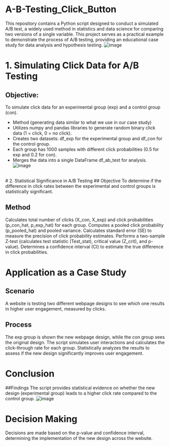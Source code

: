 # A-B-Testing_Click_Button
This repository contains a Python script designed to conduct a simulated A/B test, a widely used method in statistics and data science for comparing two versions of a single variable. This project serves as a practical example to demonstrate the process of A/B testing, providing an educational case study for data analysis and hypothesis testing.
![image](https://github.com/NamanJain1296/A-B-Testing_Click_Button/assets/113998224/3905e268-1e92-44fa-aa29-207fb4dffb8c)
<br/>
# 1. Simulating Click Data for A/B Testing
## Objective:
To simulate click data for an experimental group (exp) and a control group (con).

- Method (generating data similar to what we use in our case study)
- Utilizes numpy and pandas libraries to generate random binary click data (1 = click, 0 = no click).
- Creates two datasets: df_exp for the experimental group and df_con for the control group.
- Each group has 1000 samples with different click probabilities (0.5 for exp and 0.2 for con).
- Merges the data into a single DataFrame df_ab_test for analysis.
  ![image](https://github.com/NamanJain1296/A-B-Testing_Click_Button/assets/113998224/16033806-b6e7-471a-89ef-b8050d862f63)
<br/>
# 2. Statistical Significance in A/B Testing
## Objective
To determine if the difference in click rates between the experimental and control groups is statistically significant.

## Method
Calculates total number of clicks (X_con, X_exp) and click probabilities (p_con_hat, p_exp_hat) for each group.
Computes a pooled click probability (p_pooled_hat) and pooled variance.
Calculates standard error (SE) to measure the precision of click probability estimates.
Performs a two-sample Z-test (calculates test statistic (Test_stat), critical value (Z_crit), and p-value).
Determines a confidence interval (CI) to estimate the true difference in click probabilities.
<br/>
# Application as a Case Study
## Scenario
A website is testing two different webpage designs to see which one results in higher user engagement, measured by clicks.

## Process
The exp group is shown the new webpage design, while the con group sees the original design.
The script simulates user interactions and calculates the click-through rate for each group.
Statistically analyzes the results to assess if the new design significantly improves user engagement.
<br/>
# Conclusion
##Findings
The script provides statistical evidence on whether the new design (experimental group) leads to a higher click rate compared to the control group.
![image](https://github.com/NamanJain1296/A-B-Testing_Click_Button/assets/113998224/363ec577-0052-4a34-a91d-7c2024637e40)
<br/>
# Decision Making
Decisions are made based on the p-value and confidence interval, determining the implementation of the new design across the website.
